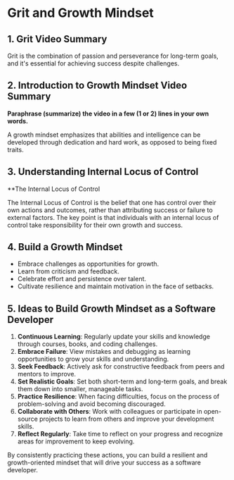 # Grit and Growth Mindset

## 1. Grit Video Summary

Grit is the combination of passion and perseverance for long-term goals, and it's essential for achieving success despite challenges.

## 2. Introduction to Growth Mindset Video Summary

**Paraphrase (summarize) the video in a few (1 or 2) lines in your own words.**

A growth mindset emphasizes that abilities and intelligence can be developed through dedication and hard work, as opposed to being fixed traits.

## 3. Understanding Internal Locus of Control

**The Internal Locus of Control

The Internal Locus of Control is the belief that one has control over their own actions and outcomes, rather than attributing success or failure to external factors. The key point is that individuals with an internal locus of control take responsibility for their own growth and success.

## 4. Build a Growth Mindset

- Embrace challenges as opportunities for growth.
- Learn from criticism and feedback.
- Celebrate effort and persistence over talent.
- Cultivate resilience and maintain motivation in the face of setbacks.

## 5. Ideas to Build Growth Mindset as a Software Developer

1. **Continuous Learning**: Regularly update your skills and knowledge through courses, books, and coding challenges.
2. **Embrace Failure**: View mistakes and debugging as learning opportunities to grow your skills and understanding.
3. **Seek Feedback**: Actively ask for constructive feedback from peers and mentors to improve.
4. **Set Realistic Goals**: Set both short-term and long-term goals, and break them down into smaller, manageable tasks.
5. **Practice Resilience**: When facing difficulties, focus on the process of problem-solving and avoid becoming discouraged.
6. **Collaborate with Others**: Work with colleagues or participate in open-source projects to learn from others and improve your development skills.
7. **Reflect Regularly**: Take time to reflect on your progress and recognize areas for improvement to keep evolving.

By consistently practicing these actions, you can build a resilient and growth-oriented mindset that will drive your success as a software developer.
